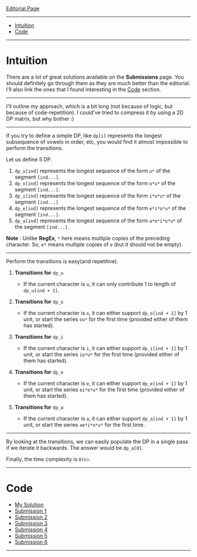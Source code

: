 [Editorial Page](../dream11-set-1.md)

----

<!-- vim-markdown-toc GFM -->

* [Intuition](#intuition)
* [Code](#code)

<!-- vim-markdown-toc -->

----

# Intuition
There are a lot of great solutions available on the **Submissions** page. You should definitely go through them as they are much better than the editorial. I'll also link the ones that I found interesting in the [Code](#code) section.

----

I'll outline my approach, which is a bit long (not because of logic, but because of code-repetition). I could've tried to compress it by using a 2D DP matrix, but why bother :)

----

If you try to define a simple DP, like `dp[i]` represents the longest subsequence of vowels in order, etc, you would find it almost impossible to perform the transitions.

Let us define 5 DP.

1. `dp_u[ind]` represents the longest sequence of the form `u*` of the segment `[ind...]`.
2. `dp_o[ind]` represents the longest sequence of the form `o*u*` of the segment `[ind...]`.
3. `dp_i[ind]` represents the longest sequence of the form `i*o*u*` of the segment `[ind...]`
4. `dp_e[ind]` represents the longest sequence of the form `e*i*o*u*` of the segment `[ind...]`.
5. `dp_a[ind]` represents the longest sequence of the form `a*e*i*o*u*` of the segment `[ind...]`. 

**Note** : Unlike **RegEx**, `*` here means multiple copies of the preceding character. So, `e*` means multiple copies of `e` (but it should not be empty).

----

Perform the transitions is easy(and repetitive).

1. **Transitions for** `dp_u`
	* If the current character is `u`, it can only contribute 1 to length of `dp_u[ind + 1]`.

2. **Transitions for** `dp_o`
	* If the current character is `o`, it can either support `dp_o[ind + 1]` by 1 unit, or start the series `ou*` for the first time (provided either of them has started).

3. **Transitions for** `dp_i`
	* If the current character is `i`, it can either support `dp_i[ind + 1]` by 1 unit, or start the series `io*u*` for the first time (provided either of them has started).
 
4. **Transitions for** `dp_e`
	* If the current character is `e`, it can either support `dp_e[ind + 1]` by 1 unit, or start the series `ei*o*u*` for the first time (provided either of them has started).

5. **Transitions for** `dp_a`
	* If the current character is `a`, it can either support `dp_a[ind + 1]` by 1 unit, or start the series `ae*i*o*u*` for the first time.

----

By looking at the transitions, we can easily populate the DP in a single pass if we iterate it backwards. The answer would be `dp_a[0]`.

Finally, the time complexity is `O(n)`.

----

# Code
* [My Solution](solution.cpp)
* [Submission 1](https://codeforces.com/gym/285752/submission/85553850)
* [Submission 2](https://codeforces.com/gym/285752/submission/85551999)
* [Submission 3](https://codeforces.com/gym/285752/submission/85552675)
* [Submission 4](https://codeforces.com/gym/285752/submission/85546716)
* [Submission 5](https://codeforces.com/gym/285752/submission/85546953)
* [Submission 6](https://codeforces.com/gym/285752/submission/85545170)

----

